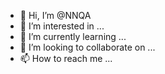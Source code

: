 - 👋 Hi, I’m @NNQA
- 👀 I’m interested in ...
- 🌱 I’m currently learning ...
- 💞️ I’m looking to collaborate on ...
- 📫 How to reach me ...

<!---
NNQA/NNQA is a ✨ special ✨ repository because its `README.md` (this file) appears on your GitHub profile.
You can click the Preview link to take a look at your changes.
--->
